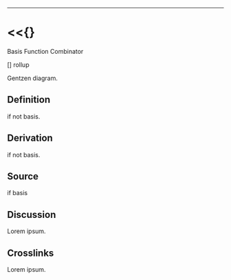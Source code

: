 ------------------------------------------------------------------------

# \<\<{}

Basis Function Combinator

\[\] rollup

Gentzen diagram.

## Definition

if not basis.

## Derivation

if not basis.

## Source

if basis

## Discussion

Lorem ipsum.

## Crosslinks

Lorem ipsum.
